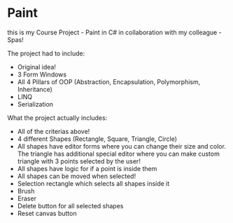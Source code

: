 # Paint
this is my Course Project - Paint in C# in collaboration with my colleague - Spas!

The project had to include:
- Original idea!
- 3 Form Windows
- All 4 Pillars of OOP (Abstraction, Encapsulation, Polymorphism, Inheritance)
- LINQ
- Serialization

What the project actually includes:
- All of the criterias above!
- 4 different Shapes (Rectangle, Square, Triangle, Circle)
- All shapes have editor forms where you can change their size and color. The triangle has additional special editor where you can make custom triangle with 3 points selected by the user!
- All shapes have logic for if a point is inside them
- All shapes can be moved when selected!
- Selection rectangle which selects all shapes inside it
- Brush
- Eraser
- Delete button for all selected shapes
- Reset canvas button
